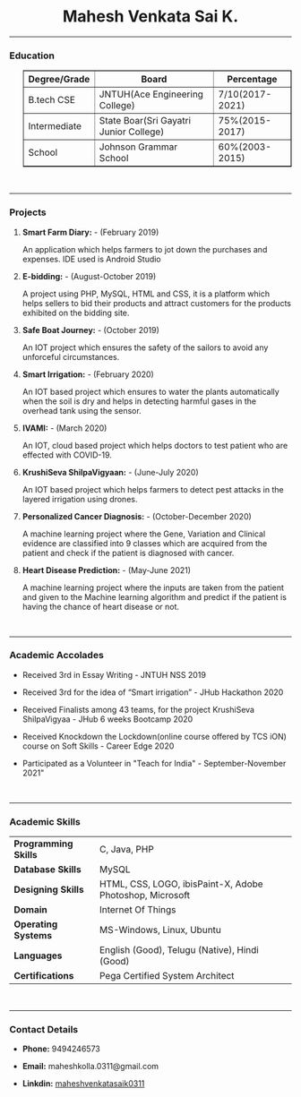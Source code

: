 <html>
<h1><center>Mahesh Venkata Sai K.</center></h1>
<hr size="3">
<h3><b>Education</b></h3>

<ul><table cellspacing="1" border="1">
<tr>
<th>   Degree/Grade   </th>
<th>   Board   </th>
<th>   Percentage   </th>
</tr>
<tr>
<td>   B.tech CSE   </td>
<td>   JNTUH(Ace Engineering College)   </td>
<td>   7/10(2017-2021)   </td>
</tr>
<tr>
<td>   Intermediate   </td>
<td>   State Boar(Sri Gayatri Junior College)   </td>
<td>   75%(2015-2017)   </td>
</tr>
<tr>
<td>   School   </td>
<td>   Johnson Grammar School   </td>
<td>   60%(2003-2015)   </td>
</tr>
</table>
</ul>
<br>
<hr size="3">
<h3><b>Projects</b></h3>
<ol>
<li><b>Smart Farm Diary:</b> - (February 2019)
<p>An application which helps farmers to jot down the purchases and expenses. IDE used is Android Studio</p>
</li>

<li><b>E-bidding:</b> - (August-October 2019)
<p>A project using PHP, MySQL, HTML and CSS, it is a platform which helps sellers to bid their products
and attract customers for the products exhibited on the bidding site.</p>
</li>

<li><b>Safe Boat Journey:</b> - (October 2019)
<p>An IOT project which ensures the safety of the sailors to avoid any unforceful circumstances.</p>
</li>

<li><b>Smart Irrigation:</b> - (February 2020)
<p>An IOT based project which ensures to water the plants automatically when the soil is dry and helps in
detecting harmful gases in the overhead tank using the sensor.</p>
</li>

<li><b>IVAMI:</b> - (March 2020)
<p>An IOT, cloud based project which helps doctors to test patient who are effected with COVID-19.</p>
</li>

<li><b>KrushiSeva ShilpaVigyaan:</b> - (June-July 2020)
<p>An IOT based project which helps farmers to detect pest attacks in the layered irrigation using drones.</p>
</li>

<li><b>Personalized Cancer Diagnosis:</b> - (October-December 2020)
<p>A machine learning project where the Gene, Variation and Clinical evidence are classified into 9 classes
which are acquired from the patient and check if the patient is diagnosed with cancer.</p>
</li>

<li><b>Heart Disease Prediction:</b> - (May-June 2021)
<p>A machine learning project where the inputs are taken from the patient and given to the Machine
learning algorithm and predict if the patient is having the chance of heart disease or not.</p>
</li>
</ol>
<br>
<hr size="3">

<h3><b>Academic Accolades</b></h3>
<ul>
<li><p>Received 3rd in Essay Writing - JNTUH NSS 2019</p></li>
<li><p>Received 3rd for the idea of “Smart irrigation” - JHub Hackathon 2020</p></li>
<li><p>Received Finalists among 43 teams, for the project KrushiSeva ShilpaVigyaa - JHub 6 weeks Bootcamp 2020</p></li>
<li><p>Received Knockdown the Lockdown(online course offered by TCS iON) course on Soft Skills - Career Edge 2020</p></li>
<li><p>Participated as a Volunteer in "Teach for India" - September-November 2021"</p></li>
</ul>
<br>
<hr size="3">

<h3><b>Academic Skills</b></h3>
<table cellspacing="15">
<tr>
<td><b>Programming Skills</b></td>
<td>C, Java, PHP</td>
</tr>

<tr>
<td><b>Database Skills</b></td>
<td>MySQL</td>
</tr>

<tr>
<td><b>Designing Skills</b></td>
<td>HTML, CSS, LOGO, ibisPaint-X, Adobe Photoshop, Microsoft</td>
</tr>

<tr>
<td><b>Domain</b></td> 
<td>Internet Of Things</td>
</tr>

<tr>
<td><b>Operating Systems</b></td>
<td>MS-Windows, Linux, Ubuntu</td>
</tr>

<tr>
<td><b>Languages</b></td> 
<td>English (Good), Telugu (Native), Hindi (Good)</td>
</tr>

<tr>
<td><b>Certifications</b></td>
<td>Pega Certified System Architect</td>
</tr>
</table>
<br>
<hr size="3">

<h3><b>Contact Details</b></h3>
<ul>
<li><b>Phone:</b>
9494246573</li></li>
</ul>

<ul>
<li><b>Email:</b>
maheshkolla.0311@gmail.com</li>
</ul>

<ul>
<li><b>Linkdin:</b>
<a href="https://www.linkedin.com/in/maheshvenkatasaik0311">maheshvenkatasaik0311</a></li>
</ul>

</html>
